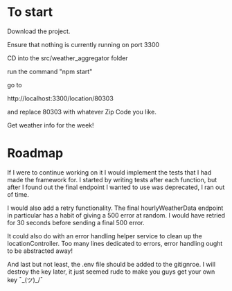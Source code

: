 # To start

Download the project. 

Ensure that nothing is currently running on port 3300

CD into the src/weather_aggregator folder

run the command "npm start"

go to 

http://localhost:3300/location/80303

and replace 80303 with whatever Zip Code you like.

Get weather info for the week!

# Roadmap
If I were to continue working on it I would implement the tests that I had made the framework for. I started by writing tests after each function, but after I found out the final endpoint I wanted to use was deprecated, I ran out of time.

I would also add a retry functionality. The final hourlyWeatherData endpoint in particular has a habit of giving a 500 error at random. I would have retried for 30 seconds before sending a final 500 error.

It could also do with an error handling helper service to clean up the locationController. Too many lines dedicated to errors, error handling ought to be abstracted away!

And last but not least, the .env file should be added to the gitignroe. I will destroy the key later, it just seemed rude to make you guys get your own key ¯\_(ツ)_/¯
